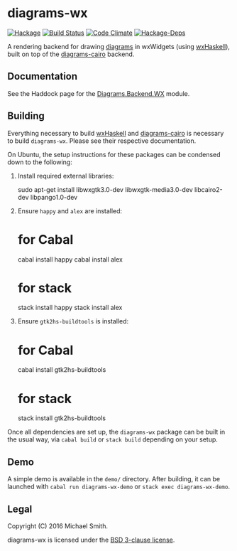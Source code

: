 # diagrams-wx

[![Hackage](https://img.shields.io/hackage/v/diagrams-wx.svg)](https://hackage.haskell.org/package/diagrams-wx)
[![Build Status](https://img.shields.io/travis/spinda/diagrams-wx/master.svg)](https://travis-ci.org/spinda/diagrams-wx)
[![Code Climate](https://img.shields.io/codeclimate/github/spinda/diagrams-wx.svg)](https://codeclimate.com/github/spinda/diagrams-wx)
[![Hackage-Deps](https://img.shields.io/hackage-deps/v/diagrams-wx.svg)](http://packdeps.haskellers.com/feed?needle=diagrams-wx)

A rendering backend for drawing
[diagrams](http://projects.haskell.org/diagrams/) in wxWidgets (using
[wxHaskell](https://wiki.haskell.org/WxHaskell)), built on top of the
[diagrams-cairo](https://github.com/diagrams/diagrams-cairo) backend.

## Documentation

See the Haddock page for the
[Diagrams.Backend.WX](https://hackage.haskell.org/package/diagrams-wx-0.1.0.0/docs/Diagrams.Backend.WX.html)
module.

## Building

Everything necessary to build [wxHaskell](https://wiki.haskell.org/WxHaskell)
and [diagrams-cairo](https://github.com/diagrams/diagrams-cairo) is necessary
to build `diagrams-wx`. Please see their respective documentation.

On Ubuntu, the setup instructions for these packages can be condensed down to
the following:

1. Install required external libraries:

     sudo apt-get install libwxgtk3.0-dev libwxgtk-media3.0-dev libcairo2-dev libpango1.0-dev

2. Ensure `happy` and `alex` are installed:

     # for Cabal
     cabal install happy
     cabal install alex
     # for stack
     stack install happy
     stack install alex

3. Ensure `gtk2hs-buildtools` is installed:

     # for Cabal
     cabal install gtk2hs-buildtools
     # for stack
     stack install gtk2hs-buildtools

Once all dependencies are set up, the `diagrams-wx` package can be built in the
usual way, via `cabal build` or `stack build` depending on your setup.

## Demo

A simple demo is available in the `demo/` directory. After building, it can be
launched with `cabal run diagrams-wx-demo` or `stack exec diagrams-wx-demo`.

## Legal

Copyright (C) 2016 Michael Smith.

diagrams-wx is licensed under the [BSD 3-clause license](/LICENSE).

